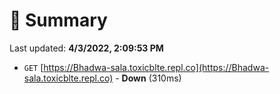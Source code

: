 # 📖 Summary
Last updated: **4/3/2022, 2:09:53 PM**

- `GET` [https://Bhadwa-sala.toxicblte.repl.co](https://Bhadwa-sala.toxicblte.repl.co) - **Down** (310ms)
